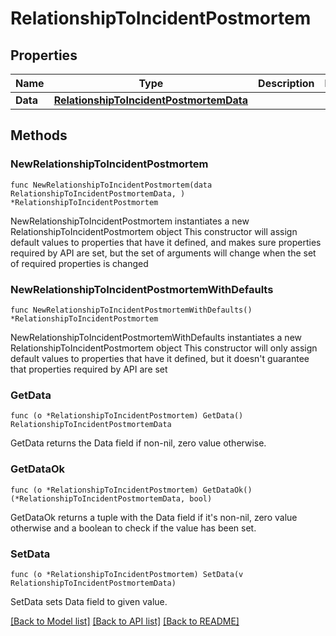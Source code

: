 # RelationshipToIncidentPostmortem

## Properties

Name | Type | Description | Notes
---- | ---- | ----------- | ------
**Data** | [**RelationshipToIncidentPostmortemData**](RelationshipToIncidentPostmortemData.md) |  | 

## Methods

### NewRelationshipToIncidentPostmortem

`func NewRelationshipToIncidentPostmortem(data RelationshipToIncidentPostmortemData, ) *RelationshipToIncidentPostmortem`

NewRelationshipToIncidentPostmortem instantiates a new RelationshipToIncidentPostmortem object
This constructor will assign default values to properties that have it defined,
and makes sure properties required by API are set, but the set of arguments
will change when the set of required properties is changed

### NewRelationshipToIncidentPostmortemWithDefaults

`func NewRelationshipToIncidentPostmortemWithDefaults() *RelationshipToIncidentPostmortem`

NewRelationshipToIncidentPostmortemWithDefaults instantiates a new RelationshipToIncidentPostmortem object
This constructor will only assign default values to properties that have it defined,
but it doesn't guarantee that properties required by API are set

### GetData

`func (o *RelationshipToIncidentPostmortem) GetData() RelationshipToIncidentPostmortemData`

GetData returns the Data field if non-nil, zero value otherwise.

### GetDataOk

`func (o *RelationshipToIncidentPostmortem) GetDataOk() (*RelationshipToIncidentPostmortemData, bool)`

GetDataOk returns a tuple with the Data field if it's non-nil, zero value otherwise
and a boolean to check if the value has been set.

### SetData

`func (o *RelationshipToIncidentPostmortem) SetData(v RelationshipToIncidentPostmortemData)`

SetData sets Data field to given value.



[[Back to Model list]](../README.md#documentation-for-models) [[Back to API list]](../README.md#documentation-for-api-endpoints) [[Back to README]](../README.md)


